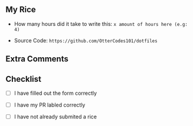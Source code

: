 <!-- Use this template if you are submitting a rice. If not delete all content in this template -->
<!-- PLEASE DELETE THE FOLLOWING LINE BELOW IF YOU ARE NOT DOING A RICE -->
<!-- automation:labels:rice -->

<!-- Replace "My Rice" with the name of your rice --> 
## My Rice 

- How many hours did it take to write this: `x amount of hours here (e.g: 4)`

- Source Code: `https://github.com/OtterCodes101/dotfiles`
<!-- If you have public source code to your dotfiles put the link here -->
<!-- This will improve the PR and make it easier to approve -->
<!-- if you don't have a source code link, replace the example with N/A
- Screenshots of your rice
<!-- Screenshots of your rice -->
<!-- optional if source code is provided -->
<!-- Highly recommended! -->

## Extra Comments


## Checklist
- [ ] I have filled out the form correctly

- [ ] I have my PR labled correctly 
<!-- TODO: Contributors? should this stay? -->
- [ ] I have not already submited a rice

